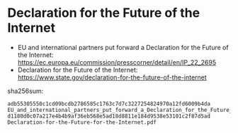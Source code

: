 # Declaration for the Future of the Internet

* EU and international partners put forward a Declaration for the Future of the Internet: https://ec.europa.eu/commission/presscorner/detail/en/IP_22_2695
* Declaration for the Future of the Internet: https://www.state.gov/declaration-for-the-future-of-the-internet

sha256sum:
```
adb55305550c1cd09bcdb2786585c1763c7d7c3227254824970a12fd6009b4da EU_and_international_partners_put_forward_a_Declaration_for_the_Future_of_the_Internet.pdf
d1180d0c07a217e4b4b9af36eb568e5ad18d8811e184d9538e53101c2f87d5ad Declaration-for-the-Future-for-the-Internet.pdf
```
